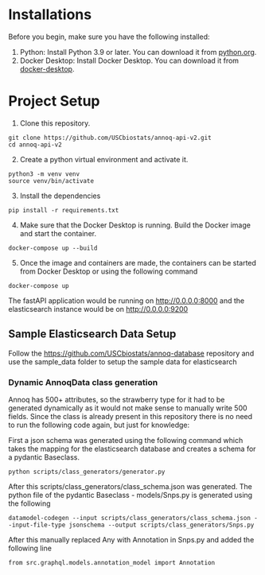 # Installations 
Before you begin, make sure you have the following installed:
1. Python: Install Python 3.9 or later. You can download it from [python.org](https://www.python.org/downloads/). 
2. Docker Desktop: Install Docker Desktop. You can download it from [docker-desktop](https://www.docker.com/products/docker-desktop/).

# Project Setup
1. Clone this repository.
```
git clone https://github.com/USCbiostats/annoq-api-v2.git
cd annoq-api-v2
```
2. Create a python virtual environment and activate it.
```
python3 -m venv venv
source venv/bin/activate
```
3. Install the dependencies
```
pip install -r requirements.txt
```
4. Make sure that the Docker Desktop is running. Build the Docker image and start the container.
```
docker-compose up --build
```
5. Once the image and containers are made, the containers can be started from Docker Desktop or using the following command 
```
docker-compose up
```
The fastAPI application would be running on http://0.0.0.0:8000 and the elasticsearch instance would be on http://0.0.0.0:9200

## Sample Elasticsearch Data Setup
Follow the https://github.com/USCbiostats/annoq-database repository and use the sample_data folder to setup the sample data for elasticsearch


### Dynamic AnnoqData class generation
Annoq has 500+ attributes, so the strawberry type for it had to be generated dynamically as it would not make sense to manually write 500 fields. Since the class is already present in this repository there is no need to run the following code again, but just for knowledge: 

First a json schema was generated using the following command which takes the mapping for the elasticsearch database and creates a schema for a pydantic Baseclass. 
```
python scripts/class_generators/generator.py
```
After this scripts/class_generators/class_schema.json was generated. The python file of the pydantic Baseclass - models/Snps.py is generated using the following
```
datamodel-codegen --input scripts/class_generators/class_schema.json --input-file-type jsonschema --output scripts/class_generators/Snps.py
```
After this manually replaced Any with Annotation in Snps.py and added the following line 
```
from src.graphql.models.annotation_model import Annotation
```